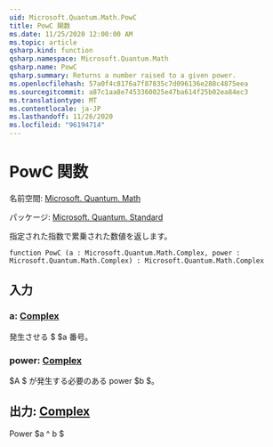```yaml
---
uid: Microsoft.Quantum.Math.PowC
title: PowC 関数
ms.date: 11/25/2020 12:00:00 AM
ms.topic: article
qsharp.kind: function
qsharp.namespace: Microsoft.Quantum.Math
qsharp.name: PowC
qsharp.summary: Returns a number raised to a given power.
ms.openlocfilehash: 57a0f4c8176a7f87835c7d096136e288c4875eea
ms.sourcegitcommit: a87c1aa8e7453360025e47ba614f25b02ea84ec3
ms.translationtype: MT
ms.contentlocale: ja-JP
ms.lasthandoff: 11/26/2020
ms.locfileid: "96194714"
---
```

# <a name="powc-function"></a>PowC 関数

名前空間: [Microsoft. Quantum. Math](xref:Microsoft.Quantum.Math)

パッケージ: [Microsoft. Quantum. Standard](https://nuget.org/packages/Microsoft.Quantum.Standard)


指定された指数で累乗された数値を返します。

```qsharp
function PowC (a : Microsoft.Quantum.Math.Complex, power : Microsoft.Quantum.Math.Complex) : Microsoft.Quantum.Math.Complex
```


## <a name="input"></a>入力

### <a name="a--complex"></a>a: [Complex](xref:Microsoft.Quantum.Math.Complex)

発生させる $ $a 番号。


### <a name="power--complex"></a>power: [Complex](xref:Microsoft.Quantum.Math.Complex)

$A $ が発生する必要のある power $b $。



## <a name="output--complex"></a>出力: [Complex](xref:Microsoft.Quantum.Math.Complex)

Power $a ^ b $